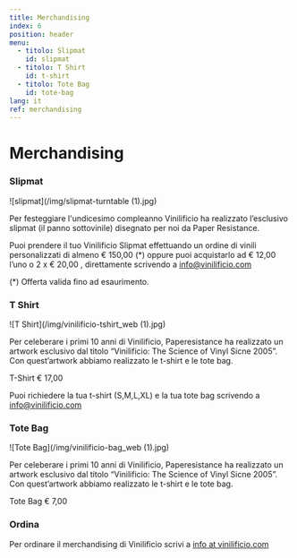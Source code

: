 ```yaml
---
title: Merchandising
index: 6
position: header
menu:
  - titolo: Slipmat
    id: slipmat
  - titolo: T Shirt
    id: t-shirt
  - titolo: Tote Bag
    id: tote-bag
lang: it
ref: merchandising
---
```

# Merchandising

### Slipmat

![slipmat](/img/slipmat-turntable (1).jpg)


Per festeggiare l'undicesimo compleanno Vinilificio ha realizzato l’esclusivo slipmat (il panno sottovinile) disegnato per noi da Paper Resistance.

Puoi prendere il tuo Vinilificio Slipmat effettuando un ordine di vinili personalizzati di almeno € 150,00 (*) oppure puoi acquistarlo ad € 12,00 l’uno o 2 x € 20,00 , direttamente scrivendo a info@vinilificio.com

(*) Offerta valida fino ad esaurimento.


### T Shirt
![T Shirt](/img/vinilificio-tshirt_web (1).jpg)

Per celeberare i primi 10 anni di Vinilificio, Paperesistance ha realizzato un artwork esclusivo dal titolo “Vinilificio: The Science of Vinyl Sicne 2005”.
Con quest’artwork abbiamo realizzato le t-shirt e le tote bag.

T-Shirt € 17,00

Puoi richiedere la tua t-shirt (S,M,L,XL) e la tua tote bag scrivendo a info@vinilificio.com


### Tote Bag
![Tote Bag](/img/vinilificio-bag_web (1).jpg)

Per celeberare i primi 10 anni di Vinilificio, Paperesistance ha realizzato un artwork esclusivo dal titolo “Vinilificio: The Science of Vinyl Sicne 2005”.
Con quest’artwork abbiamo realizzato le t-shirt e le tote bag.

Tote Bag € 7,00

### Ordina

Per ordinare il merchandising di Vinilificio scrivi a <a href="mailto:info@vinilificio.com">info at vinilificio.com</a>
